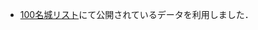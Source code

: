 - [100名城リスト](http://linkdata.org/work/rdf1s6866i?key=1b6e1dd82cf4624dad83e01320be74ff5a6239ed1978bd0f7248bf43b0d28179059a823bb84ebc3aa83bc575f08fcaca)にて公開されているデータを利用しました．